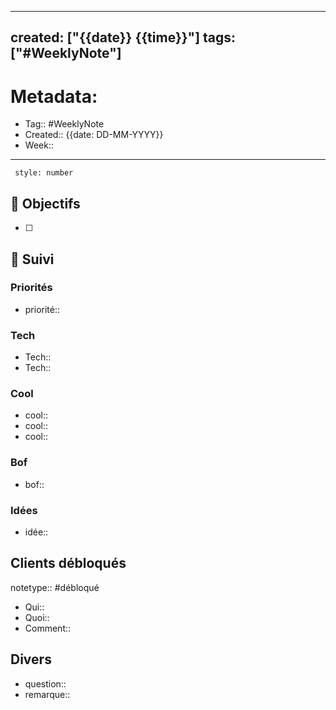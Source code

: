 
---
created: ["{{date}} {{time}}"]
tags: ["#WeeklyNote"]
---
# Metadata:
- Tag:: #WeeklyNote
- Created:: {{date: DD-MM-YYYY}}
- Week:: 

---

```toc
 style: number
```

## 🎯 Objectifs
- [ ] 


## 🔎 Suivi

### Priorités
- priorité::

### Tech
- Tech::
- Tech::

### Cool
- cool::
- cool:: 
- cool:: 

### Bof
- bof::

### Idées
- idée::

## Clients débloqués

notetype:: #débloqué
- Qui::
- Quoi::
- Comment::

## Divers

- question::
- remarque::
